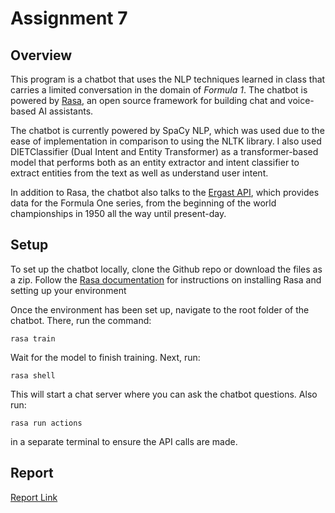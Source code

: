 # Assignment 7

## Overview

This program is a chatbot that uses the NLP techniques learned in class that carries a limited conversation in the domain of *Formula 1*. The chatbot is powered by [Rasa](https://rasa.com/docs/rasa/), an open source framework for building chat and voice-based AI assistants. 

The chatbot is currently powered by SpaCy NLP, which was used due to the ease of implementation in comparison to using the NLTK library. I also used DIETClassifier (Dual Intent and Entity Transformer) as a transformer-based model that performs both as an entity extractor and intent classifier to extract entities from the text as well as understand user intent.

In addition to Rasa, the chatbot also talks to the [Ergast API](https://ergast.com/mrd/), which provides data for the Formula One series, from the beginning of the world championships in 1950 all the way until present-day. 

## Setup
To set up the chatbot locally, clone the Github repo or download the files as a zip. Follow the [Rasa documentation](https://rasa.com/docs/rasa/next/installation/installing-rasa-open-source) for instructions on installing Rasa and setting up your environment

Once the environment has been set up, navigate to the root folder of the chatbot. There, run the command:

 `rasa train`

 Wait for the model to finish training. Next, run:

 `rasa shell`

 This will start a chat server where you can ask the chatbot questions. Also run:

 `rasa run actions`

 in a separate terminal to ensure the API calls are made.

## Report
[Report Link](https://github.com/abdullah50053/CS4395-NLP)